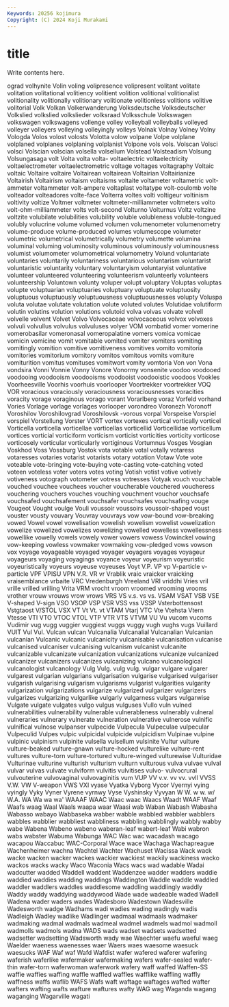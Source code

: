 ```yaml
---
Keywords: 20256 kojimura
Copyright: (C) 2024 Koji Murakami
---
```


# title

Write contents here.



ograd volhynite Volin voling volipresence volipresent volitant volitate volitation
volitational volitiency volitient volition volitional volitionalist volitionality volitionally volitionary volitionate
volitionless volitions volitive volitorial Volk Volkan Volkerwanderung Volksdeutsche Volksdeutscher Volkslied
volkslied volkslieder volksraad Volksschule Volkswagen volkswagen volkswagens vollenge volley volleyball
volleyballs volleyed volleyer volleyers volleying volleyingly volleys Volnak Volnay Volney
Volny Vologda Volos volost volosts Volotta volow volpane Volpe volplane
volplaned volplanes volplaning volplanist Volpone vols vols. Volscan Volsci volsci
Volscian volscian volsella volsellum Volstead Volsteadism Volsung Volsungasaga volt Volta
volta volta- voltaelectric voltaelectricity voltaelectrometer voltaelectrometric voltage voltages voltagraphy Voltaic
voltaic Voltaire voltaire Voltairean voltairean Voltairian Voltairianize Voltairish Voltairism voltaism
voltaisms voltaite voltameter voltametric volt-ammeter voltammeter volt-ampere voltaplast voltatype volt-coulomb
volte volteador volteadores volte-face Volterra voltes volti voltigeur voltinism voltivity
voltize Voltmer voltmeter voltmeter-milliammeter voltmeters volto volt-ohm-milliammeter volts volt-second Volturno
Volturnus Voltz voltzine voltzite volubilate volubilities volubility voluble volubleness voluble-tongued
volubly volucrine volume volumed volumen volumenometer volumenometry volume-produce volume-produced volumes
volumescope volumeter volumetric volumetrical volumetrically volumetry volumette volumina voluminal voluming
voluminosity voluminous voluminously voluminousness volumist volumometer volumometrical volumometry Volund voluntariate
voluntaries voluntarily voluntariness voluntarious voluntarism voluntarist voluntaristic voluntarity voluntary voluntaryism
voluntaryist voluntative volunteer volunteered volunteering volunteerism volunteerly volunteers volunteership Voluntown
volunty voluper volupt voluptary Voluptas voluptas volupte voluptuarian voluptuaries voluptuary
voluptuate voluptuosity voluptuous voluptuously voluptuousness voluptuousnesses volupty Voluspa voluta volutae
volutate volutation volute voluted volutes Volutidae volutiform volutin volutins volution
volutions volutoid volva volvas volvate volvell volvelle volvent Volvet Volvo
Volvocaceae volvocaceous volvox volvoxes volvuli volvullus volvulus volvuluses volyer VOM
vombatid vomer vomerine vomerobasilar vomeronasal vomeropalatine vomers vomica vomicae vomicin
vomicine vomit vomitable vomited vomiter vomiters vomiting vomitingly vomition vomitive
vomitiveness vomitives vomito vomitoria vomitories vomitorium vomitory vomitos vomitous vomits
vomiture vomiturition vomitus vomituses vomitwort vomity vomtoria Von von Vona
vondsira Vonni Vonnie Vonny Vonore Vonormy vonsenite voodoo voodooed voodooing
voodooism voodooisms voodooist voodooistic voodoos Vookles Voorheesville Voorhis voorhuis voorlooper
Voortrekker voortrekker VOQ VOR voracious voraciously voraciousness voraciousnesses voracities voracity
vorage voraginous vorago vorant Vorarlberg voraz Vorfeld vorhand Vories Vorlage
vorlage vorlages vorlooper vorondreo Voronezh Voronoff Voroshilov Voroshilovgrad Voroshilovsk -vorous
vorpal Vorspeise Vorspiel vorspiel Vorstellung Vorster VORT vortex vortexes vortical
vortically vorticel Vorticella vorticella vorticellae vorticellas vorticellid Vorticellidae vorticellum vortices
vorticial vorticiform vorticism vorticist vorticities vorticity vorticose vorticosely vorticular vorticularly
vortiginous Vortumnus Vosges Vosgian Voskhod Voss Vossburg Vostok vota votable
votal votally votaress votaresses votaries votarist votarists votary votation Votaw
Vote vote voteable vote-bringing vote-buying vote-casting vote-catching voted voteen voteless
voter voters votes voting Votish votist votive votively votiveness votograph
votometer votress votresses Votyak vouch vouchable vouched vouchee vouchees voucher
voucherable vouchered voucheress vouchering vouchers vouches vouching vouchment vouchor vouchsafe
vouchsafed vouchsafement vouchsafer vouchsafes vouchsafing vouge Vougeot Vought voulge Vouli
voussoir voussoirs voussoir-shaped voust vouster vousty vouvary Vouvray vouvrays vow
vow-bound vow-breaking vowed Vowel vowel vowelisation vowelish vowelism vowelist vowelization
vowelize vowelized vowelizes vowelizing vowelled vowelless vowellessness vowellike vowelly vowels
vowely vower vowers vowess Vowinckel vowing vow-keeping vowless vowmaker vowmaking
vow-pledged vows vowson vox voyage voyageable voyaged voyager voyagers voyages
voyageur voyageurs voyaging voyagings voyance voyeur voyeurism voyeuristic voyeuristically voyeurs
voyeuse voyeuses Voyt V.P. VP vp V-particle v-particle VPF VPISU
VPN V.R. VR vr Vrablik vraic vraicker vraicking vraisemblance vrbaite
VRC Vredenburgh Vreeland VRI vriddhi Vries vril vrille vrilled vrilling
Vrita VRM vrocht vroom vroomed vrooming vrooms vrother vrouw vrouws
vrow vrows VRS VS v.s. vs vs. VSAM VSAT VSB
VSE V-shaped V-sign VSO VSOP VSP VSR VSS vss VSSP
Vsterbottensost Vstgtaost V/STOL VSX VT Vt Vt. vt VTAM Vtarj
VTC Vte Vtehsta Vtern Vtesse VTI VTO VTOC VTOL VTP
VTR VTS VTVM VU Vu vucom vucoms Vudimir vug vugg
vuggier vuggiest vuggs vuggy vugh vughs vugs Vuillard VUIT Vul
Vul. Vulcan vulcan Vulcanalia Vulcanalial Vulcanalian Vulcanian vulcanian Vulcanic vulcanic
vulcanicity vulcanisable vulcanisation vulcanise vulcanised vulcaniser vulcanising vulcanism vulcanist vulcanite
vulcanizable vulcanizate vulcanization vulcanizations vulcanize vulcanized vulcanizer vulcanizers vulcanizes vulcanizing
vulcano vulcanological vulcanologist vulcanology Vulg Vulg. vulg vulg. vulgar vulgare
vulgarer vulgarest vulgarian vulgarians vulgarisation vulgarise vulgarised vulgariser vulgarish vulgarising
vulgarism vulgarisms vulgarist vulgarities vulgarity vulgarization vulgarizations vulgarize vulgarized vulgarizer
vulgarizers vulgarizes vulgarizing vulgarlike vulgarly vulgarness vulgars vulgarwise Vulgate vulgate
vulgates vulgo vulgus vulguses Vullo vuln vulned vulnerabilities vulnerability vulnerable
vulnerableness vulnerably vulneral vulneraries vulnerary vulnerate vulneration vulnerative vulnerose vulnific
vulnifical vulnose vulpanser vulpecide Vulpecula Vulpeculae vulpecular Vulpeculid Vulpes vulpic
vulpicidal vulpicide vulpicidism Vulpinae vulpine vulpinic vulpinism vulpinite vulsella vulsellum
vulsinite Vultur vulture vulture-beaked vulture-gnawn vulture-hocked vulturelike vulture-rent vultures vulture-torn
vulture-tortured vulture-winged vulturewise Vulturidae Vulturinae vulturine vulturish vulturism vulturn vulturous
vulva vulvae vulval vulvar vulvas vulvate vulviform vulvitis vulvitises vulvo-
vulvocrural vulvouterine vulvovaginal vulvovaginitis vum VUP VV v.v. vv vv.
vvll VVSS V.W. VW V-weapon VWS VXI vyase Vyatka Vyborg
Vycor Vyernyi vying vyingly Vyky Vyner Vyrene vyrnwy Vyse Vyshinsky
Vyvyan W W. w w. w/ W.A. WA Wa wa
wa' WAAAF WAAC Waac waac Waacs Waadt WAAF Waaf Waafs
waag Waal Waals waapa waar Waasi wab Waban Wabash Wabasha
Wabasso wabayo Wabbaseka wabber wabble wabbled wabbler wabblers wabbles wabblier
wabbliest wabbliness wabbling wabblingly wabbly wabby wabe Wabena Wabeno wabeno
waberan-leaf wabert-leaf Wabi wabron wabs wabster Wabuma Wabunga WAC Wac
wac wacadash wacago wacapou Waccabuc WAC-Corporal Wace wace Wachaga Wachapreague
Wachenheimer wachna Wachtel Wachter Wachuset Wacissa Wack wack wacke wacken
wacker wackes wackier wackiest wackily wackiness wacko wackos wacks wacky
Waco Waconia Wacs wacs wad wadable Wadai wadcutter wadded Waddell
waddent Waddenzee wadder wadders waddie waddied waddies wadding waddings Waddington
Waddle waddle waddled waddler waddlers waddles waddlesome waddling waddlingly waddly
Waddy waddy waddying waddywood Wade wade wadeable waded Wadell Wadena
wader waders wades Wadesboro Wadestown Wadesville Wadesworth wadge Wadhams wadi
wadies wading wadingly wadis Wadleigh Wadley wadlike Wadlinger wadmaal wadmaals
wadmaker wadmaking wadmal wadmals wadmeal wadmel wadmels wadmol wadmoll wadmolls
wadmols wadna WADS wads wadset wadsets wadsetted wadsetter wadsetting Wadsworth
wady wae Waechter waefu waeful waeg Waelder waeness waenesses waer
Waers waes waesome waesuck waesucks WAF Waf waf Wafd Wafdist
wafer wafered waferer wafering waferish waferlike wafermaker wafermaking wafers wafer-sealed
wafer-thin wafer-torn waferwoman waferwork wafery waff waffed Waffen-SS waffie waffies
waffing waffle waffled waffles wafflike waffling waffly waffness waffs waflib
WAFS Wafs waft waftage waftages wafted wafter wafters wafting wafts
wafture waftures wafty WAG wag Waganda wagang waganging Wagarville wagati
